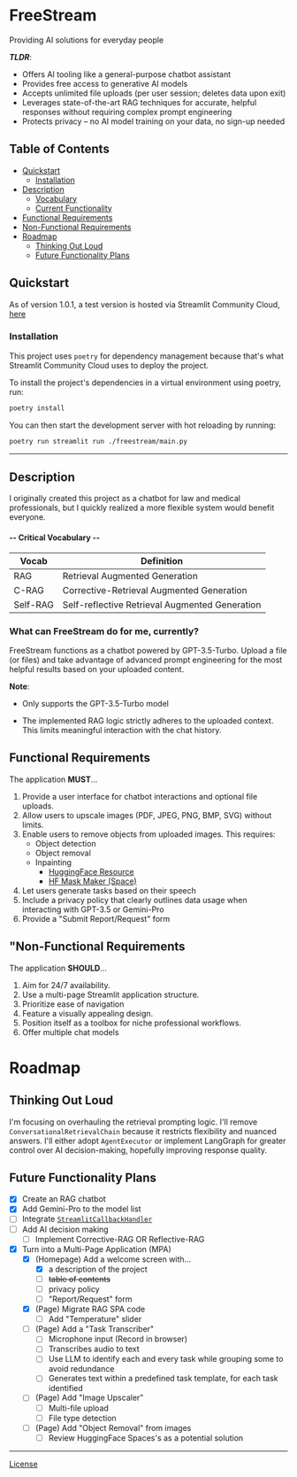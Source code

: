 # FreeStream

Providing AI solutions for everyday people

***TLDR***:
- Offers AI tooling like a general-purpose chatbot assistant
- Provides free access to generative AI models
- Accepts unlimited file uploads (per user session; deletes data upon exit)
- Leverages state-of-the-art RAG techniques for accurate, helpful responses without requiring complex prompt engineering
- Protects privacy – no AI model training on your data, no sign-up needed

## Table of Contents

- [Quickstart](#quickstart)
  - [Installation](#installation)
- [Description](#description)
  - [Vocabulary](#critical-vocabulary)
  - [Current Functionality](#what-can-freestream-do-for-me-currently)
- [Functional Requirements](#functional-requirements)
- [Non-Functional Requirements](#non-functional-requirements)
- [Roadmap](#roadmap)
  - [Thinking Out Loud](#thinking-out-loud) 
  - [Future Functionality Plans](#future-functionality-plans)

## Quickstart

As of version 1.0.1, a test version is hosted via Streamlit Community Cloud, [here](https://freestream.streamlit.app/ "Current Version: 3.0.0")

### Installation

This project uses `poetry` for dependency management because that's what Streamlit Community Cloud uses to deploy the project.

To install the project's dependencies in a virtual environment using poetry, run:

```bash
poetry install
```

You can then start the development server with hot reloading by running:

```bash
poetry run streamlit run ./freestream/main.py
```

---

## Description
I originally created this project as a chatbot for law and medical professionals, but I quickly realized a more flexible system would benefit everyone.

#### -- **Critical Vocabulary** --

| **Vocab** | **Definition** |
| ---- | ---------- |
| RAG | Retrieval Augmented Generation |
| C-RAG | Corrective-Retrieval Augmented Generation |
| Self-RAG | Self-reflective Retrieval Augmented Generation |

### What can FreeStream do for me, currently?

FreeStream functions as a chatbot powered by GPT-3.5-Turbo. Upload a file (or files) and take advantage of advanced prompt engineering for the most helpful results based on your uploaded content.

**Note**:
* Only supports the GPT-3.5-Turbo model
- The implemented RAG logic strictly adheres to the uploaded context. This limits meaningful interaction with the chat history.

## Functional Requirements

The application **MUST**...
1. Provide a user interface for chatbot interactions and optional file uploads.
2. Allow users to upscale images (PDF, JPEG, PNG, BMP, SVG) without limits.
3. Enable users to remove objects from uploaded images. This requires:
    * Object detection
    * Object removal
    * Inpainting
      * [HuggingFace Resource](https://huggingface.co/docs/diffusers/en/using-diffusers/inpaint)
      * [HF Mask Maker (Space)](https://huggingface.co/spaces/daethyra/inpaint-mask-maker)
4. Let users generate tasks based on their speech
5. Include a privacy policy that clearly outlines data usage when interacting with GPT-3.5 or Gemini-Pro
6. Provide a "Submit Report/Request" form

## "Non-Functional Requirements

The application **SHOULD**...
1. Aim for 24/7 availability.
2. Use a multi-page Streamlit application structure.
3. Prioritize ease of navigation
4. Feature a visually appealing design.
5. Position itself as a toolbox for niche professional workflows.
6. Offer multiple chat models

# Roadmap

## Thinking Out Loud
I'm focusing on overhauling the retrieval prompting logic. I'll remove `ConversationalRetrievalChain` because it restricts flexibility and nuanced answers. I'll either adopt `AgentExecutor` or implement LangGraph for greater control over AI decision-making, hopefully improving response quality.

## Future Functionality Plans

- [x] Create an RAG chatbot
- [x] Add Gemini-Pro to the model list
- [ ] Integrate [`StreamlitCallbackHandler`](https://api.python.langchain.com/en/latest/callbacks/langchain_community.callbacks.streamlit.streamlit_callback_handler.StreamlitCallbackHandler.html "Python API Documentation")
- [ ] Add AI decision making
  - [ ] Implement Corrective-RAG OR Reflective-RAG
- [x] Turn into a Multi-Page Application (MPA)
  - [x] (Homepage) Add a welcome screen with...
    - [x] a description of the project
    - [ ] ~~table of contents~~
    - [ ] privacy policy
    - [ ] "Report/Request" form
  - [x] (Page) Migrate RAG SPA code
    - [ ] Add "Temperature" slider
  - [ ] (Page) Add a "Task Transcriber"
    - [ ] Microphone input (Record in browser)
    - [ ] Transcribes audio to text
    - [ ] Use LLM to identify each and every task while grouping some to avoid redundance
    - [ ] Generates text within a predefined task template, for each task identified
  - [ ] (Page) Add "Image Upscaler"
    - [ ] Multi-file upload
    - [ ] File type detection
  - [ ] (Page) Add "Object Removal" from images
    - [ ] Review HuggingFace Spaces's as a potential solution

---

[License](./LICENSE)
